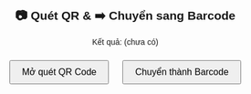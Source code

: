 <!DOCTYPE html>
<html lang="vi">
<head>
  <meta charset="UTF-8">
  <title>Quét QR & Tạo Barcode</title>
  <script src="https://unpkg.com/html5-qrcode"></script>
  <script src="https://cdn.jsdelivr.net/npm/jsbarcode@3.11.5/dist/JsBarcode.all.min.js"></script>
  <style>
    body { font-family: Arial, sans-serif; text-align: center; margin: 20px; }
    #reader { width: 300px; margin: auto; }
    #barcode { margin-top: 20px; }
    button { padding: 10px 20px; margin: 10px; font-size: 16px; cursor: pointer; }
  </style>
</head>
<body>
  <h2>📷 Quét QR & ➡️ Chuyển sang Barcode</h2>

  <div id="reader"></div>
  <p id="result">Kết quả: (chưa có)</p>

  <button onclick="startScan()">Mở quét QR Code</button>
  <button onclick="makeBarcode()">Chuyển thành Barcode</button>

  <svg id="barcode"></svg>

  <script>
    let qrScanner;
    let qrResult = "";

    function startScan() {
      const qrRegion = document.getElementById("reader");
      qrScanner = new Html5Qrcode("reader");
      qrScanner.start(
        { facingMode: "environment" }, // camera sau
        { fps: 10, qrbox: 250 },
        qrCodeMessage => {
          qrResult = qrCodeMessage;
          document.getElementById("result").innerText = "Kết quả: " + qrCodeMessage;
          qrScanner.stop(); // dừng quét sau khi nhận
        },
        errorMessage => {
          // có thể bỏ qua lỗi
        }
      ).catch(err => {
        alert("Không mở được camera: " + err);
      });
    }

    function makeBarcode() {
      if (qrResult === "") {
        alert("Chưa có dữ liệu QR để tạo barcode!");
        return;
      }
      JsBarcode("#barcode", qrResult, { format: "CODE128", displayValue: true });
    }
  </script>
</body>
</html>
